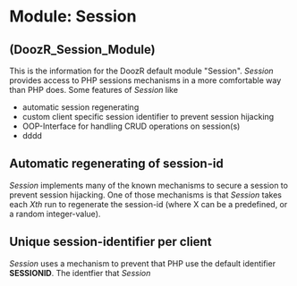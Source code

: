 # Module: Session
## (DoozR\_Session\_Module)
This is the information for the DoozR default module "Session". *Session* provides access to PHP sessions mechanisms in a more comfortable way than PHP does. Some features of *Session* like 

- automatic session regenerating 
- custom client specific session identifier to prevent session hijacking
- OOP-Interface for handling CRUD operations on session(s)
- dddd

## Automatic regenerating of session-id
*Session* implements many of the known mechanisms to secure a session to prevent session hijacking. One of those mechanisms is that *Session* takes each _Xth_ run to regenerate the session-id (where X can be a predefined, or a random integer-value).

## Unique session-identifier per client
*Session* uses a mechanism to prevent that PHP use the default identifier **SESSIONID**. The identfier that *Session*

